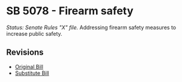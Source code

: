 # SB 5078 - Firearm safety
*Status: Senate Rules "X" file.*
Addressing firearm safety measures to increase public safety.

## Revisions
* [Original Bill](1/)
* [Substitute Bill](S/)